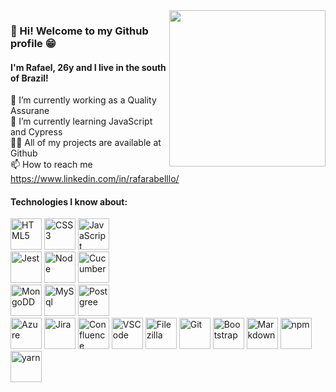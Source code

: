 <img align="right" width="250" src='https://user-images.githubusercontent.com/103958944/200185876-d23d19d2-b095-495d-b859-8453235cce8e.gif'>

### 👋 Hi! Welcome to my Github profile 😁
#### I'm Rafael, 26y and I live in the south of Brazil!

🔭 I’m currently working as a Quality Assurane<br>
🌱 I’m currently learning JavaScript and Cypress<br>
👨‍💻 All of my projects are available at Github<br>
📫 How to reach me https://www.linkedin.com/in/rafarabelllo/

#### Technologies I know about:
<div>
<img width="50" alt="HTML5" src="https://cdn.jsdelivr.net/gh/devicons/devicon/icons/html5/html5-plain-wordmark.svg" />
<img width="50" alt="CSS3" src="https://cdn.jsdelivr.net/gh/devicons/devicon/icons/css3/css3-plain-wordmark.svg" />
<img width="50" alt="JavaScript" src="https://cdn.jsdelivr.net/gh/devicons/devicon/icons/javascript/javascript-plain.svg" /><br>

<img width="50" alt="Jest" src="https://cdn.jsdelivr.net/gh/devicons/devicon/icons/jest/jest-plain.svg" />
<img width="50" alt="Node" src="https://cdn.jsdelivr.net/gh/devicons/devicon/icons/nodejs/nodejs-plain-wordmark.svg" />
<img width="50" alt="Cucumber" src="https://cdn.jsdelivr.net/gh/devicons/devicon/icons/cucumber/cucumber-plain-wordmark.svg" /><br>
	
<img width="50" alt="MongoDD" src="https://cdn.jsdelivr.net/gh/devicons/devicon/icons/mongodb/mongodb-original-wordmark.svg" />
<img width="50" alt="MySql" src="https://cdn.jsdelivr.net/gh/devicons/devicon/icons/mysql/mysql-original-wordmark.svg" />
<img width="50" alt="Postgree" src="https://cdn.jsdelivr.net/gh/devicons/devicon/icons/postgresql/postgresql-plain-wordmark.svg" /><br>

<img width="50" alt="Azure" src="https://cdn.jsdelivr.net/gh/devicons/devicon/icons/azure/azure-original-wordmark.svg" />
<img width="50" alt="Jira" src="https://cdn.jsdelivr.net/gh/devicons/devicon/icons/jira/jira-original-wordmark.svg" />
<img width="50" alt="Confluence" src="https://cdn.jsdelivr.net/gh/devicons/devicon/icons/confluence/confluence-original-wordmark.svg" />
<img width="50" alt="VSCode" src="https://cdn.jsdelivr.net/gh/devicons/devicon/icons/vscode/vscode-original-wordmark.svg" />
<img width="50" alt="Filezilla" src="https://cdn.jsdelivr.net/gh/devicons/devicon/icons/filezilla/filezilla-plain-wordmark.svg" />
<img width="50" alt="Git" src="https://cdn.jsdelivr.net/gh/devicons/devicon/icons/git/git-plain-wordmark.svg" />
<img width="50" alt="Bootstrap" src="https://cdn.jsdelivr.net/gh/devicons/devicon/icons/bootstrap/bootstrap-original-wordmark.svg" />
<img width="50" alt="Markdown" src="https://cdn.jsdelivr.net/gh/devicons/devicon/icons/markdown/markdown-original.svg" />
<img  width="50" alt="npm" src="https://cdn.jsdelivr.net/gh/devicons/devicon/icons/npm/npm-original-wordmark.svg" />
<img width="50" alt="yarn" src="https://cdn.jsdelivr.net/gh/devicons/devicon/icons/yarn/yarn-original-wordmark.svg" />
</div>
